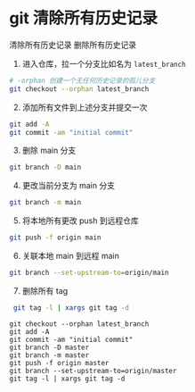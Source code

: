 # git 清除所有历史记录

清除所有历史记录
删除所有历史记录

1. 进入仓库，拉一个分支比如名为 `latest_branch`

```sh
# -orphan 创建一个无任何历史记录的孤儿分支
git checkout --orphan latest_branch
```

2. 添加所有文件到上述分支并提交一次

```sh
git add -A
git commit -am "initial commit"
```

3. 删除 main 分支

```sh
git branch -D main
```

4. 更改当前分支为 main 分支

```sh
git branch -m main
```

5. 将本地所有更改 push 到远程仓库

```sh
git push -f origin main
```

6. 关联本地 main 到远程 main

```sh
git branch --set-upstream-to=origin/main
```

7. 删除所有 tag

```sh
 git tag -l | xargs git tag -d
```

```
git checkout --orphan latest_branch
git add -A
git commit -am "initial commit"
git branch -D master
git branch -m master
git push -f origin master
git branch --set-upstream-to=origin/master
git tag -l | xargs git tag -d
```
